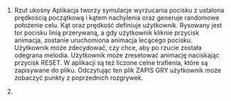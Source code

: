 1. Rzut ukośny
Aplikacja tworzy symulacje wyrzucania pocisku z ustalona prędkością początkową i kątem nachylenia oraz generuje randomowe położenie celu. Kąt oraz prędkość definiuje użytkownik. 
Rysowany jest tor pocisku linią przerywaną, a gdy użytkownik kliknie przycisk animacja, zostanie uruchomiona animacja lecącego pocisku. 
Użytkownik może zdecydować, czy chce, aby po rzucie została odegrana melodia.
Użytkownik może zresetować animację naciskając przycisk RESET.
W aplikacji są też liczone celne trafienia, które są zapisywane do pliku. Odczytując ten plik ZAPIS GRY użytkownik może zobaczyć punkty z poprzednich rozgrywek.

2.
